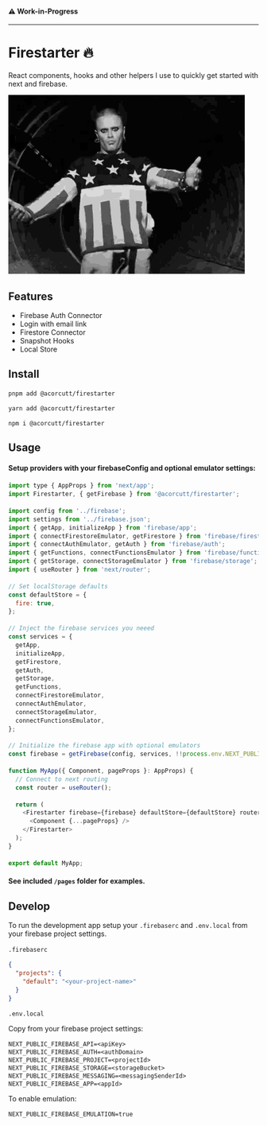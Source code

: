 #### ⚠️ Work-in-Progress

---

# Firestarter 🔥

React components, hooks and other helpers I use to quickly get started with next and firebase.

![alt text](public/firestarter.gif)

## Features

- Firebase Auth Connector
- Login with email link
- Firestore Connector
- Snapshot Hooks
- Local Store

## Install

```
pnpm add @acorcutt/firestarter
```

```
yarn add @acorcutt/firestarter
```

```
npm i @acorcutt/firestarter
```

## Usage

#### Setup providers with your firebaseConfig and optional emulator settings:

```js
import type { AppProps } from 'next/app';
import Firestarter, { getFirebase } from '@acorcutt/firestarter';

import config from '../firebase';
import settings from '../firebase.json';
import { getApp, initializeApp } from 'firebase/app';
import { connectFirestoreEmulator, getFirestore } from 'firebase/firestore';
import { connectAuthEmulator, getAuth } from 'firebase/auth';
import { getFunctions, connectFunctionsEmulator } from 'firebase/functions';
import { getStorage, connectStorageEmulator } from 'firebase/storage';
import { useRouter } from 'next/router';

// Set localStorage defaults
const defaultStore = {
  fire: true,
};

// Inject the firebase services you neeed
const services = {
  getApp,
  initializeApp,
  getFirestore,
  getAuth,
  getStorage,
  getFunctions,
  connectFirestoreEmulator,
  connectAuthEmulator,
  connectStorageEmulator,
  connectFunctionsEmulator,
};

// Initialize the firebase app with optional emulators
const firebase = getFirebase(config, services, !!process.env.NEXT_PUBLIC_FIREBASE_EMULATION && settings.emulators);

function MyApp({ Component, pageProps }: AppProps) {
  // Connect to next routing
  const router = useRouter();

  return (
    <Firestarter firebase={firebase} defaultStore={defaultStore} router={router}>
      <Component {...pageProps} />
    </Firestarter>
  );
}

export default MyApp;
```

#### See included `/pages` folder for examples.

## Develop

To run the development app setup your `.firebaserc` and `.env.local` from your firebase project settings.

`.firebaserc`

```json
{
  "projects": {
    "default": "<your-project-name>"
  }
}
```

`.env.local`

Copy from your firebase project settings:

```env
NEXT_PUBLIC_FIREBASE_API=<apiKey>
NEXT_PUBLIC_FIREBASE_AUTH=<authDomain>
NEXT_PUBLIC_FIREBASE_PROJECT=<projectId>
NEXT_PUBLIC_FIREBASE_STORAGE=<storageBucket>
NEXT_PUBLIC_FIREBASE_MESSAGING=<messagingSenderId>
NEXT_PUBLIC_FIREBASE_APP=<appId>
```

To enable emulation:

```
NEXT_PUBLIC_FIREBASE_EMULATION=true
```
